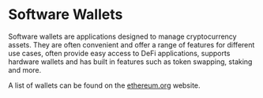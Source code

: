 # Software Wallets

Software wallets are applications designed to manage cryptocurrency assets.
They are often convenient and offer a range of features for different use cases, often provide easy access to DeFi applications, supports hardware wallets and has built in features such as token swapping, staking and more.

A list of wallets can be found on the [ethereum.org](https://ethereum.org/en/wallets/) website.
